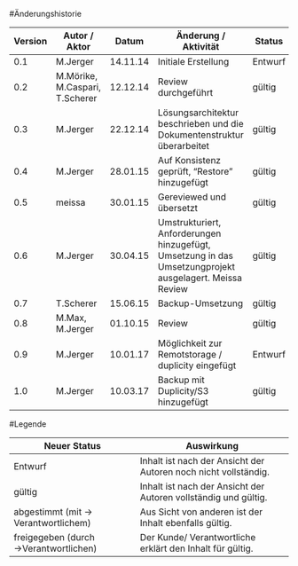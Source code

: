 #Änderungshistorie
	
|Version	|Autor / Aktor					|Datum		|Änderung / Aktivität	|Status	|
| --------- | ----------------------------- | --------- | --------------		| -----	|
|0.1		|M.Jerger						|14.11.14	|Initiale Erstellung	|Entwurf|
|0.2		|M.Mörike, M.Caspari, T.Scherer	|12.12.14	|Review durchgeführt	|gültig	|
|0.3		|M.Jerger						|22.12.14	|Lösungsarchitektur beschrieben und die Dokumentenstruktur überarbeitet|gültig	|
|0.4		|M.Jerger						|28.01.15	|Auf Konsistenz geprüft, “Restore” hinzugefügt|gültig	|
|0.5		|meissa							|30.01.15	|Gereviewed und übersetzt|gültig	|
|0.6		|M.Jerger						|30.04.15	|Umstrukturiert, Anforderungen hinzugefügt, Umsetzung in das Umsetzungprojekt ausgelagert. Meissa Review|gültig	|
|0.7		|T.Scherer						|15.06.15	|Backup-Umsetzung		|gültig	|
|0.8		|M.Max, M.Jerger				|01.10.15	|Review		            |gültig	|
|0.9		|M.Jerger						|10.01.17	|Möglichkeit zur Remotstorage / duplicity eingefügt	|Entwurf	|
|1.0		|M.Jerger                       |10.03.17	|Backup mit Duplicity/S3 hinzugefügt |gültig	|

#Legende

|Neuer Status						|Auswirkung	|
| ----------------------------- 	| ------------- |
|Entwurf							|Inhalt ist nach der Ansicht der Autoren noch nicht vollständig.|
|gültig								|Inhalt ist nach der Ansicht der Autoren vollständig und gültig.|
|abgestimmt (mit → Verantwortlichem)|Aus Sicht von anderen ist der Inhalt ebenfalls gültig.|
|freigegeben (durch →Verantwortlichen)	|Der Kunde/ Verantwortliche erklärt den Inhalt für gültig.|

